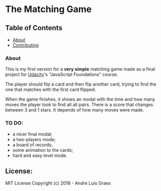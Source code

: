 # The Matching Game

## Table of Contents

* [About](#about)
* [Contributing](#contributing)

### About

This is my first version for a **very simple** matching game made as a final project for [Udacity](http://www.udacuty.com)'s "JavaScript Foundations" course.

The player should flip a card and then flip another card, trying to find the one that matches with the first card flipped.

When the game finishes, it shows an modal with the time and how many moves the player took to find all all pairs. There is a score that changes between 3 and 1 stars. It depends of how many moves were made.

### TO DO:

* a nicer final modal;
* a two-players mode;
* a board of records;
* some animation to the cards;
* hard and easy level mode.

## License:

MIT License
Copyright (c) 2018 - Andre Luis Graes
